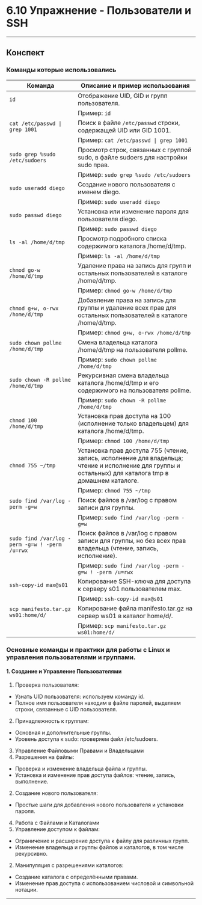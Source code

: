 # 6.10 Упражнение - Пользователи и SSH

---
## Конспект

### Команды которые использовались
| Команда                                      | Описание и пример использования                                                                                                                             |
|----------------------------------------------|--------------------------------------------------------------------------------------------------------------------------------------------------------------|
| `id`                                         | Отображение UID, GID и групп пользователя.                                                                                                                  |
|                                              | Пример: `id`                                                                                                                                                |
| `cat /etc/passwd \| grep 1001`                | Поиск в файле `/etc/passwd` строки, содержащей UID или GID 1001.                                                                                            |
|                                              | Пример: `cat /etc/passwd \| grep 1001`                                                                                                                     |
| `sudo grep %sudo /etc/sudoers`                | Просмотр строк, связанных с группой sudo, в файле sudoers для настройки sudo прав.                                                                          |
|                                              | Пример: `sudo grep %sudo /etc/sudoers`                                                                                                                    |
| `sudo useradd diego`                          | Создание нового пользователя с именем diego.                                                                                                               |
|                                              | Пример: `sudo useradd diego`                                                                                                                               |
| `sudo passwd diego`                           | Установка или изменение пароля для пользователя diego.                                                                                                     |
|                                              | Пример: `sudo passwd diego`                                                                                                                                |
| `ls -al /home/d/tmp`                          | Просмотр подробного списка содержимого каталога /home/d/tmp.                                                                                              |
|                                              | Пример: `ls -al /home/d/tmp`                                                                                                                               |
| `chmod go-w /home/d/tmp`                      | Удаление права на запись для групп и остальных пользователей в каталоге /home/d/tmp.                                                                        |
|                                              | Пример: `chmod go-w /home/d/tmp`                                                                                                                           |
| `chmod g+w, o-rwx /home/d/tmp`                | Добавление права на запись для группы и удаление всех прав для остальных пользователей в каталоге /home/d/tmp.                                              |
|                                              | Пример: `chmod g+w, o-rwx /home/d/tmp`                                                                                                                     |
| `sudo chown pollme /home/d/tmp`                | Смена владельца каталога /home/d/tmp на пользователя pollme.                                                                                               |
|                                              | Пример: `sudo chown pollme /home/d/tmp`                                                                                                                    |
| `sudo chown -R pollme /home/d/tmp`             | Рекурсивная смена владельца каталога /home/d/tmp и его содержимого на пользователя pollme.                                                                 |
|                                              | Пример: `sudo chown -R pollme /home/d/tmp`                                                                                                                 |
| `chmod 100 /home/d/tmp`                        | Установка прав доступа на 100 (исполнение только владельцем) для каталога /home/d/tmp.                                                                     |
|                                              | Пример: `chmod 100 /home/d/tmp`                                                                                                                           |
| `chmod 755 ~/tmp`                              | Установка прав доступа 755 (чтение, запись, исполнение для владельца; чтение и исполнение для группы и остальных) для каталога tmp в домашнем каталоге.   |
|                                              | Пример: `chmod 755 ~/tmp`                                                                                                                                  |
| `sudo find /var/log -perm -g=w`                | Поиск файлов в /var/log с правом записи для группы.                                                                                                        |
|                                              | Пример: `sudo find /var/log -perm -g=w`                                                                                                                    |
| `sudo find /var/log -perm -g=w ! -perm /u=rwx` | Поиск файлов в /var/log с правом записи для группы, но без всех прав владельца (чтение, запись, исполнение).                                                |
|                                              | Пример: `sudo find /var/log -perm -g=w ! -perm /u=rwx`                                                                                                    |
| `ssh-copy-id max@s01`                          | Копирование SSH-ключа для доступа к серверу s01 пользователем max.                                                                                        |
|                                              | Пример: `ssh-copy-id max@s01`                                                                                                                             |
| `scp manifesto.tar.gz ws01:home/d/`            | Копирование файла manifesto.tar.gz на сервер ws01 в каталог home/d/.                                                                                       |
|                                              | Пример: `scp manifesto.tar.gz ws01:home/d/`                                                                                                               |



### Основные команды и практики для работы с Linux и управления пользователями и группами.

#### 1. Создание и Управление Пользователями
1. Проверка пользователя:
- Узнать UID пользователя: используем команду id.
- Полное имя пользователя находим в файле паролей, выделяем строки, связанные с UID пользователя.
2. Принадлежность к группам:
- Основная и дополнительные группы.
- Уровень доступа к sudo: проверяем файл /etc/sudoers.
3. Управление Файловыми Правами и Владельцами
1. Разрешения на файлы:
- Проверка и изменение владельца файла и группы.
- Установка и изменение прав доступа файлов: чтение, запись, выполнение.
2. Создание нового пользователя:
- Простые шаги для добавления нового пользователя и установки пароля.
4. Работа с Файлами и Каталогами
1. Управление доступом к файлам:
- Ограничение и расширение доступа к файлу для различных групп.
- Изменение владельца и группы файлов и каталогов, в том числе рекурсивно.
2. Манипуляция с разрешениями каталогов:
- Создание каталога с определёнными правами.
- Изменение прав доступа с использованием числовой и символьной нотации.

---